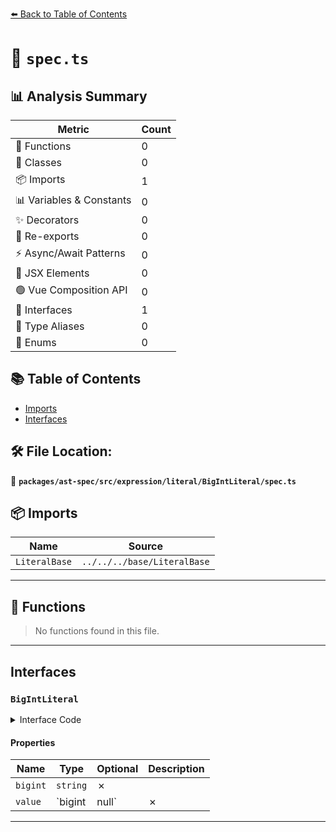 [⬅️ Back to Table of Contents](../../../../../../index.md)

# 📄 `spec.ts`

## 📊 Analysis Summary

| Metric | Count |
|--------|-------|
| 🔧 Functions | 0 |
| 🧱 Classes | 0 |
| 📦 Imports | 1 |
| 📊 Variables & Constants | 0 |
| ✨ Decorators | 0 |
| 🔄 Re-exports | 0 |
| ⚡ Async/Await Patterns | 0 |
| 💠 JSX Elements | 0 |
| 🟢 Vue Composition API | 0 |
| 📐 Interfaces | 1 |
| 📑 Type Aliases | 0 |
| 🎯 Enums | 0 |

## 📚 Table of Contents

- [Imports](#imports)
- [Interfaces](#interfaces)

## 🛠️ File Location:
📂 **`packages/ast-spec/src/expression/literal/BigIntLiteral/spec.ts`**

## 📦 Imports

| Name | Source |
|------|--------|
| `LiteralBase` | `../../../base/LiteralBase` |


---

## 🔧 Functions

> No functions found in this file.


---

## Interfaces

### `BigIntLiteral`

<details><summary>Interface Code</summary>

```ts
export interface BigIntLiteral extends LiteralBase {
  bigint: string;
  value: bigint | null;
}
```
</details>

#### Properties

| Name | Type | Optional | Description |
|------|------|----------|-------------|
| `bigint` | `string` | ✗ |  |
| `value` | `bigint | null` | ✗ |  |


---